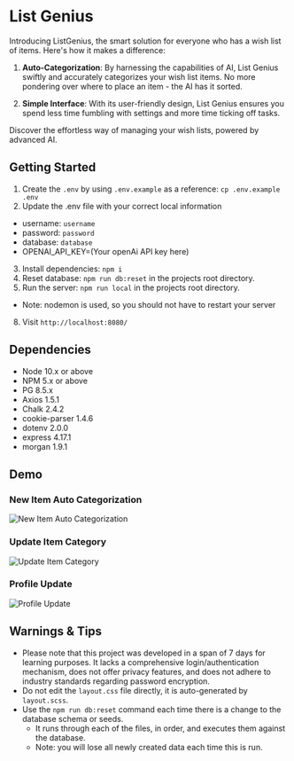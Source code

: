 List Genius
=========

Introducing ListGenius, the smart solution for everyone who has a wish list of items. Here's how it makes a difference:

1. **Auto-Categorization**: By harnessing the capabilities of AI, List Genius swiftly and accurately categorizes your wish list items. No more pondering over where to place an item - the AI has it sorted.

2. **Simple Interface**: With its user-friendly design, List Genius ensures you spend less time fumbling with settings and more time ticking off tasks.

Discover the effortless way of managing your wish lists, powered by advanced AI.

## Getting Started

1. Create the `.env` by using `.env.example` as a reference: `cp .env.example .env`
2. Update the .env file with your correct local information 
  - username: `username` 
  - password: `password` 
  - database: `database`
  - OPENAI_API_KEY=(Your openAi API key here)
3. Install dependencies: `npm i`
4. Reset database: `npm run db:reset` in the projects root directory.
7. Run the server: `npm run local` in the projects root directory.
  - Note: nodemon is used, so you should not have to restart your server
8. Visit `http://localhost:8080/`

## Dependencies

- Node 10.x or above
- NPM 5.x or above
- PG 8.5.x
- Axios 1.5.1
- Chalk 2.4.2
- cookie-parser 1.4.6
- dotenv 2.0.0
- express 4.17.1
- morgan 1.9.1

## Demo
### New Item Auto Categorization
![New Item Auto Categorization](https://github.com/tusharhchhabra/smarttodolist-btc/blob/develop/public/assets/gifs/ListGenius-NewItems.gif?raw=true)
### Update Item Category
![Update Item Category](https://github.com/tusharhchhabra/smarttodolist-btc/blob/develop/public/assets/gifs/ListGenius-UpdateItems.gif?raw=true)
### Profile Update
![Profile Update](https://github.com/tusharhchhabra/smarttodolist-btc/blob/develop/public/assets/gifs/ListGenius-ProfileUpdate.gif?raw=true)

## Warnings & Tips
- Please note that this project was developed in a span of 7 days for learning purposes. It lacks a comprehensive login/authentication mechanism, does not offer privacy features, and does not adhere to industry standards regarding password encryption. 
- Do not edit the `layout.css` file directly, it is auto-generated by `layout.scss`.
- Use the `npm run db:reset` command each time there is a change to the database schema or seeds. 
  - It runs through each of the files, in order, and executes them against the database. 
  - Note: you will lose all newly created data each time this is run.
